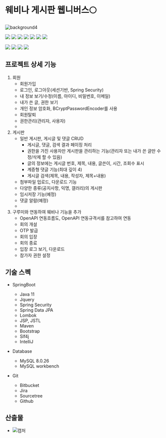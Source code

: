 
# 웨비나 게시판 웹니버스🌕
![background4](https://user-images.githubusercontent.com/55823937/139771543-d98711a3-df65-4c97-ae66-ee448eaca110.jpg)

<img src="https://img.shields.io/badge/JAVA-007396?style=for-the-badge&logo=java&logoColor=white"></a>
<img src="https://img.shields.io/badge/SpringBoot-6DB33F?style=for-the-badge&logo=Spring&logoColor=white">
<img src="https://img.shields.io/badge/mysql-4479A1?style=for-the-badge&logo=mysql&logoColor=white">
<img src="https://img.shields.io/badge/javascript-F7DF1E?style=for-the-badge&logo=javascript&logoColor=black">
<img src="https://img.shields.io/badge/jquery-0769AD?style=for-the-badge&logo=jquery&logoColor=white">
<img src="https://img.shields.io/badge/html-E34F26?style=for-the-badge&logo=html5&logoColor=white">
<img src="https://img.shields.io/badge/css-1572B6?style=for-the-badge&logo=css3&logoColor=white">

<img src="https://img.shields.io/badge/bootstrap-7952B3?style=for-the-badge&logo=bootstrap&logoColor=white"></a>
<img src="https://img.shields.io/badge/github-181717?style=for-the-badge&logo=github&logoColor=white">
<img src="https://img.shields.io/badge/jira-0052CC?style=for-the-badge&logo=jira&logoColor=white">
<img src="https://img.shields.io/badge/bitbucket-0052CC?style=for-the-badge&logo=bitbucket&logoColor=white">

## 프로젝트 상세 기능
1. 회원
	- 회원가입
	- 로그인, 로그아웃(세션기반, Spring Security)
	- 내 정보 보기/수정(이름, 아이디, 비밀번호, 이메일)
	- 내가 쓴 글, 권한 보기
	- 개인 정보 암호화, BCryptPasswordEncoder를 사용
	- 회원탈퇴
	- 권한관리(관리자, 사용자)
	- 
2. 게시판
	 - 일반 게시판, 게시글 및 댓글 CRUD
		 - 게시글, 댓글, 검색 결과 페이징 처리
		 - 권한을 가진 사용자만 게시판을 관리하는 기능(관리자 또는 내가 쓴 글만 수정/삭제 할 수 있음)
		 - 글의 정보에는 게시글 번호, 제목, 내용, 글쓴이, 시간, 조회수 표시
		 - 계증형 댓글 기능(최대 깊이 4)
		 - 게시글 검색(제목, 내용, 작성자, 제목+내용)
	- 첨부파일 업로드, 다운로드 기능
	- 다양한 종류(공지사항, 익명, 갤러리)의 게시판
	- 임시저장 기능(예정)
	- 댓글 알람(예정)
	- 
3. 구루미와 연동하여 웨비나 기능을 추가
	- OpenAPI 연동흐름도, OpenAPI 연동규격서를 참고하여 연동
	- 회의 개설
	- OTP 발급
	- 회의 입장
	- 회의 종료
	- 입장 로그 보기, 다운로드
	- 참가자 권한 설정

## 기술 스펙
- SpringBoot 
	- Java 11
	- Jquery
	- Spring Security
	- Spring Data JPA
	- Lombok
	- JSP, JSTL
	- Maven
	- Bootstrap
	- Slf4j
	- IntelliJ
- Database
	- MySQL 8.0.26
	- MySQL workbench
	
- Git
	- Bitbucket
	- Jira
	- Sourcetree
	- Github
	 	
## 산출물
- ![캡처](https://user-images.githubusercontent.com/55823937/139770614-228b6e54-dfa9-49b0-8aac-c6498f5aa24a.PNG)

